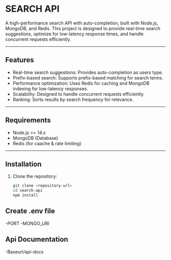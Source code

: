 # SEARCH API

A high-performance search API with auto-completion, built with Node.js, MongoDB, and Redis. This project is designed to provide real-time search suggestions, optimize for low-latency response times, and handle concurrent requests efficiently.

---

## Features

- Real-time search suggestions: Provides auto-completion as users type.
- Prefix-based search: Supports prefix-based matching for search terms.
- Performance optimization: Uses Redis for caching and MongoDB indexing for low-latency responses.
- Scalability: Designed to handle concurrent requests efficiently.
- Ranking: Sorts results by search frequency for relevance.

---

## Requirements

- Node.js >= 14.x
- MongoDB (Database)
- Redis (for caache & rate limiting)

---

## Installation

1. Clone the repository:
   ```bash
   git clone <repository-url>
   cd search-api
   npm install

## Create .env file
-PORT
-MONGO_URI

## Api Documentation
-Baseurl/api-docs